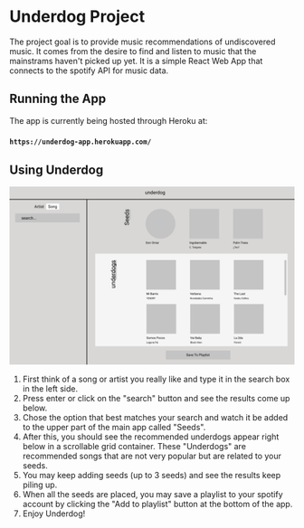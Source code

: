# Underdog Project

The project goal is to provide music recommendations of undiscovered music. It comes from the desire to find and listen to music that the mainstrams haven't picked up yet. It is a simple React Web App that connects to the spotify API for music data.

## Running the App

The app is currently being hosted through Heroku at: 
#### `https://underdog-app.herokuapp.com/`

## Using Underdog

![Underdog App Design Image](./Screen.png)

1. First think of a song or artist you really like and type it in the search box in the left side.
2. Press enter or click on the "search" button and see the results come up below.
3. Chose the option that best matches your search and watch it be added to the upper part of the main app called "Seeds".
4. After this, you should see the recommended underdogs appear right below in a scrollable grid container. These "Underdogs" are recommended songs that are not very popular but are related to your seeds.
5. You may keep adding seeds (up to 3 seeds) and see the results keep piling up.
6. When all the seeds are placed, you may save a playlist to your spotify account by clicking the "Add to playlist" button at the bottom of the app.
7. Enjoy Underdog!
